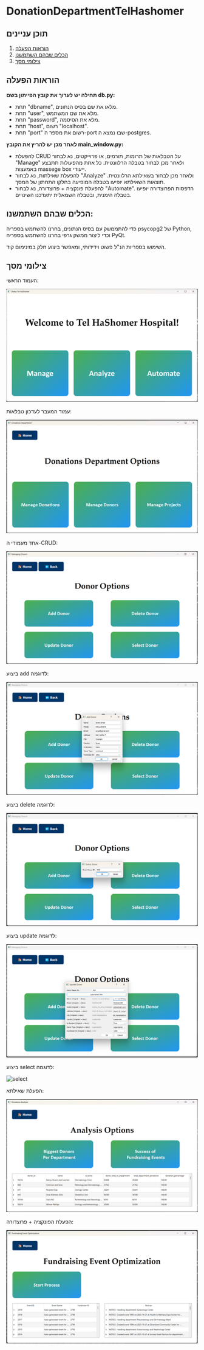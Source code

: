 # DonationDepartmentTelHashomer
## תוכן עניינים
1. [הוראות הפעלה](#הוראות_הפעלה)
2. [הכלים שבהם השתמשנו](#הכלים_שבהם_השתמשנו)
3. [צילומי מסך](#צילומי_מסך)

## הוראות הפעלה
**תחילה יש לערוך את קובץ הפייתון בשם db.py:**

- תחת "dbname", מלאו את שם בסיס הנתונים.
- תחת "user", מלא את שם המשתמש.
- תחת "password", מלא את הסיסמה.
- תחת "host", רשום "localhost".
- תחת "port" רשום את מספר ה-port שבו נמצא ה-postgres.

**לאחר מכן יש להריץ את הקובץ main_window.py:**

- להפעלת CRUD על הטבלאות של תרומות, תורמים, או פרוייקטים, נא לבחור "Manage" ולאחר מכן לבחור בטבלה הרלוונטית. כל אחת מהפעולות תתבצע באמעצות massege box ייעודי.
- להפעלת שאילתות, נא לבחור "Analyze" ולאחר מכן לבחור בשאילתא הרלוונטית. תוצאות השאילתא יופיעו בטבלה המופיעה בחלקו התחתון של המסך.
- להפעלת פונקציה + פרוצדורה, נא לבחור "Automate". הדפסות הפרוצדורה יופיעו בטבלה הימנית, ובטבלה השמאלית יתעדכנו השינויים.
  
## הכלים שבהם השתמשנו:

כדי להתממשק עם בסיס הנתונים, בחרנו להשתמש בספריה psycopg2 של Python, וכדי ליצור ממשק גרפי בחרנו להשתמש בספריה PyQt.

השימוש בספריות הנ"ל פשוט וידידותי, ומאפשר ביצוע חלק במינימום קוד.

## צילומי מסך

העמוד הראשי:

![main](https://raw.githubusercontent.com/noa-rat/DonationDepartmentTelHashomer/main/שלב%20ה/main.png)

עמוד המעבר לעדכון טבלאות:

![manage](https://raw.githubusercontent.com/noa-rat/DonationDepartmentTelHashomer/main/שלב%20ה/manage.png)

אחד מעמודי ה-CRUD:

![donor](https://raw.githubusercontent.com/noa-rat/DonationDepartmentTelHashomer/main/שלב%20ה/donor.png)

ביצוע add לדוגמה:

![create](https://raw.githubusercontent.com/noa-rat/DonationDepartmentTelHashomer/main/שלב%20ה/create.png)

ביצוע delete לדוגמה:

![delete](https://raw.githubusercontent.com/noa-rat/DonationDepartmentTelHashomer/main/שלב%20ה/delete.png)

ביצוע update לדוגמה:

![update](https://raw.githubusercontent.com/noa-rat/DonationDepartmentTelHashomer/main/שלב%20ה/update.png)

ביצוע select לדוגמה:

![select](https://raw.githubusercontent.com/noa-rat/DonationDepartmentTelHashomer/main/שלב%20ה/select1.png)

הפעלת שאילתא:

![2select](https://raw.githubusercontent.com/noa-rat/DonationDepartmentTelHashomer/main/שלב%20ה/select.png)

הפעלת הפונקציה + פרוצדורה:

![auto](https://raw.githubusercontent.com/noa-rat/DonationDepartmentTelHashomer/main/שלב%20ה/auto.png)
